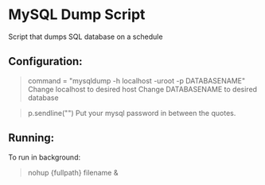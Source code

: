# MySQL Dump Script

Script that dumps SQL database on a schedule

## Configuration:
> command = "mysqldump -h localhost -uroot -p DATABASENAME"
Change localhost to desired host
Change DATABASENAME to desired database

> p.sendline("") 
Put your mysql password in between the quotes.


## Running: 

To run in background:
> nohup {fullpath} filename &
